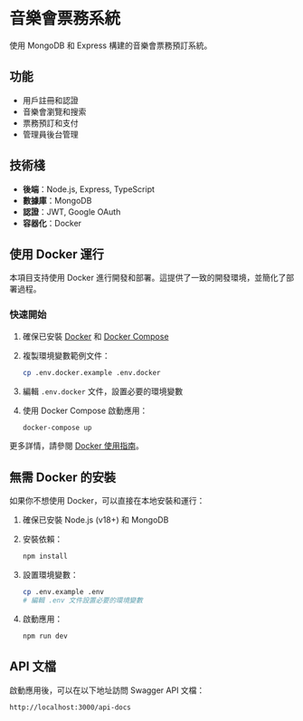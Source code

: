 # 音樂會票務系統

使用 MongoDB 和 Express 構建的音樂會票務預訂系統。

## 功能

- 用戶註冊和認證
- 音樂會瀏覽和搜索
- 票務預訂和支付
- 管理員後台管理

## 技術棧

- **後端**：Node.js, Express, TypeScript
- **數據庫**：MongoDB
- **認證**：JWT, Google OAuth
- **容器化**：Docker

## 使用 Docker 運行

本項目支持使用 Docker 進行開發和部署。這提供了一致的開發環境，並簡化了部署過程。

### 快速開始

1. 確保已安裝 [Docker](https://docs.docker.com/get-docker/) 和 [Docker Compose](https://docs.docker.com/compose/install/)

2. 複製環境變數範例文件：

   ```bash
   cp .env.docker.example .env.docker
   ```

3. 編輯 `.env.docker` 文件，設置必要的環境變數

4. 使用 Docker Compose 啟動應用：
   ```bash
   docker-compose up
   ```

更多詳情，請參閱 [Docker 使用指南](docker-guide.md)。

## 無需 Docker 的安裝

如果你不想使用 Docker，可以直接在本地安裝和運行：

1. 確保已安裝 Node.js (v18+) 和 MongoDB

2. 安裝依賴：

   ```bash
   npm install
   ```

3. 設置環境變數：

   ```bash
   cp .env.example .env
   # 編輯 .env 文件設置必要的環境變數
   ```

4. 啟動應用：
   ```bash
   npm run dev
   ```

## API 文檔

啟動應用後，可以在以下地址訪問 Swagger API 文檔：

```
http://localhost:3000/api-docs
```
